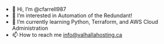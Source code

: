 - 👋 Hi, I’m @cfarrell987
- 👀 I’m interested in Automation of the Redundant!
- 🌱 I’m currently learning Python, Terraform, and AWS Cloud Administration
- 📫 How to reach me info@valhallahosting.ca

<!---
cfarrell987/cfarrell987 is a ✨ special ✨ repository because its `README.md` (this file) appears on your GitHub profile.
You can click the Preview link to take a look at your changes.
--->
